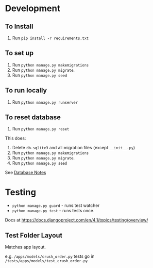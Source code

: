 # Development
## To Install

1. Run `pip install -r requirements.txt`

## To set up
1. Run `python manage.py makemigrations`
2. Run `python manage.py migrate`.
3. Run `python manage.py seed`

## To run locally

1. Run `python manage.py runserver`

## To reset database

1. Run `python manage.py reset`

This does:
1. Delete `db.sqlite3` and all migration files (except `__init__.py`)
2. Run `python manage.py makemigrations`
3. Run `python manage.py migrate`.
4. Run `python manage.py seed`

See [Database Notes](docs/Database%20Notes.md)


# Testing

- `python manage.py guard` - runs test watcher
- `python manage.py test` - runs tests once.

Docs at https://docs.djangoproject.com/en/4.1/topics/testing/overview/

## Test Folder Layout
Matches app layout.

e.g.
`/apps/models/crush_order.py` tests go in
`/tests/apps/models/test_crush_order.py`
